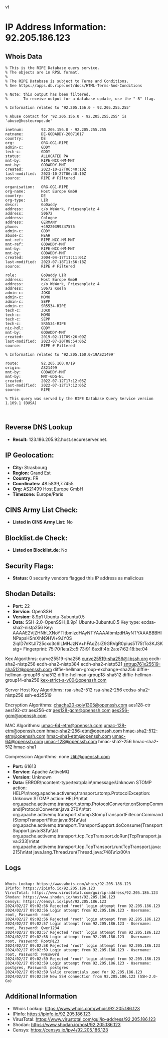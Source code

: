 vt
# IP Address Information: 92.205.186.123

## Whois Data
```
% This is the RIPE Database query service.
% The objects are in RPSL format.
%
% The RIPE Database is subject to Terms and Conditions.
% See https://apps.db.ripe.net/docs/HTML-Terms-And-Conditions

% Note: this output has been filtered.
%       To receive output for a database update, use the "-B" flag.

% Information related to '92.205.156.0 - 92.205.255.255'

% Abuse contact for '92.205.156.0 - 92.205.255.255' is 'abuse@hosteurope.de'

inetnum:        92.205.156.0 - 92.205.255.255
netname:        DE-GODADDY-20071017
country:        DE
org:            ORG-OG1-RIPE
admin-c:        GDDY
tech-c:         GDDY
status:         ALLOCATED PA
mnt-by:         RIPE-NCC-HM-MNT
mnt-by:         GODADDY-MNT
created:        2023-10-27T06:40:10Z
last-modified:  2023-10-27T06:40:10Z
source:         RIPE # Filtered

organisation:   ORG-OG1-RIPE
org-name:       Host Europe GmbH
country:        DE
org-type:       LIR
descr:          GoDaddy
address:        c/o WeWork, Friesenplatz 4
address:        50672
address:        Cologne
address:        GERMANY
phone:          +49220399347575
admin-c:        GDDY
abuse-c:        HEAH
mnt-ref:        RIPE-NCC-HM-MNT
mnt-ref:        GODADDY-MNT
mnt-by:         RIPE-NCC-HM-MNT
mnt-by:         GODADDY-MNT
created:        2004-04-17T11:11:01Z
last-modified:  2023-07-18T11:56:18Z
source:         RIPE # Filtered

role:           GoDaddy LIR
address:        Host Europe GmbH
address:        c/o WeWork, Friesenplatz 4
address:        50672 Koeln
admin-c:        JOKO
admin-c:        MOMO
admin-c:        SEPP
admin-c:        SR5534-RIPE
tech-c:         JOKO
tech-c:         MOMO
tech-c:         SEPP
tech-c:         SR5534-RIPE
nic-hdl:        GDDY
mnt-by:         GODADDY-MNT
created:        2019-02-11T09:26:09Z
last-modified:  2023-07-20T08:54:06Z
source:         RIPE # Filtered

% Information related to '92.205.160.0/19AS21499'

route:          92.205.160.0/19
origin:         AS21499
mnt-by:         GODADDY-MNT
mnt-by:         MNT-GDG-NL
created:        2022-07-12T17:12:05Z
last-modified:  2022-07-12T17:12:05Z
source:         RIPE

% This query was served by the RIPE Database Query Service version 1.109.1 (BUSA)



```
## Reverse DNS Lookup
- **Result:** 123.186.205.92.host.secureserver.net.

## IP Geolocation:
- **City:** Strasbourg
- **Region:** Grand Est
- **Country:** FR
- **Coordinates:** 48.5839,7.7455
- **Org:** AS21499 Host Europe GmbH
- **Timezone:** Europe/Paris

## CINS Army List Check:
- **Listed in CINS Army List:** 
No

## Blocklist.de Check:
- **Listed on Blocklist.de:** 
No

## Security Flags:
- **Status:** 0 security vendors flagged this IP address as malicious

## Shodan Details:
- **Port:** 22
- **Service:** OpenSSH
- **Version:** 8.9p1 Ubuntu-3ubuntu0.5
- **Data:** SSH-2.0-OpenSSH_8.9p1 Ubuntu-3ubuntu0.5
Key type: ecdsa-sha2-nistp256
Key: AAAAE2VjZHNhLXNoYTItbmlzdHAyNTYAAAAIbmlzdHAyNTYAAABBBHINPapsHSmXhN9HVi+9JY0S
2iqID7nKtJl725cxo3c6lLMHJzNV+hFAqZsrZ9GRVgR0pius5T75tTo3KJSKstg=
Fingerprint: 75:70:1e:a2:c5:73:91:6a:df:4b:2a:e7:62:18:be:04

Kex Algorithms:
	curve25519-sha256
	curve25519-sha256@libssh.org
	ecdh-sha2-nistp256
	ecdh-sha2-nistp384
	ecdh-sha2-nistp521
	sntrup761x25519-sha512@openssh.com
	diffie-hellman-group-exchange-sha256
	diffie-hellman-group16-sha512
	diffie-hellman-group18-sha512
	diffie-hellman-group14-sha256
	kex-strict-s-v00@openssh.com

Server Host Key Algorithms:
	rsa-sha2-512
	rsa-sha2-256
	ecdsa-sha2-nistp256
	ssh-ed25519

Encryption Algorithms:
	chacha20-poly1305@openssh.com
	aes128-ctr
	aes192-ctr
	aes256-ctr
	aes128-gcm@openssh.com
	aes256-gcm@openssh.com

MAC Algorithms:
	umac-64-etm@openssh.com
	umac-128-etm@openssh.com
	hmac-sha2-256-etm@openssh.com
	hmac-sha2-512-etm@openssh.com
	hmac-sha1-etm@openssh.com
	umac-64@openssh.com
	umac-128@openssh.com
	hmac-sha2-256
	hmac-sha2-512
	hmac-sha1

Compression Algorithms:
	none
	zlib@openssh.com


- **Port:** 61613
- **Service:** Apache ActiveMQ
- **Version:** Unknown
- **Data:** ERROR\ncontent-type:text/plain\nmessage:Unknown STOMP action: HELP\n\norg.apache.activemq.transport.stomp.ProtocolException: Unknown STOMP action: HELP\n\tat org.apache.activemq.transport.stomp.ProtocolConverter.onStompCommand(ProtocolConverter.java:270)\n\tat org.apache.activemq.transport.stomp.StompTransportFilter.onCommand(StompTransportFilter.java:85)\n\tat org.apache.activemq.transport.TransportSupport.doConsume(TransportSupport.java:83)\n\tat org.apache.activemq.transport.tcp.TcpTransport.doRun(TcpTransport.java:233)\n\tat org.apache.activemq.transport.tcp.TcpTransport.run(TcpTransport.java:215)\n\tat java.lang.Thread.run(Thread.java:748)\n\x00\n

## Logs
```

Whois Lookup: https://www.whois.com/whois/92.205.186.123
IPinfo: https://ipinfo.io/92.205.186.123
VirusTotal: https://www.virustotal.com/gui/ip-address/92.205.186.123
Shodan: https://www.shodan.io/host/92.205.186.123
Censys: https://censys.io/ipv4/92.205.186.123
2024/02/27 09:02:56 Rejected 'root' login attempt from 92.205.186.123
2024/02/27 09:02:56 Login attempt from 92.205.186.123 - Username: root, Password: root
2024/02/27 09:02:56 Rejected 'root' login attempt from 92.205.186.123
2024/02/27 09:02:57 Login attempt from 92.205.186.123 - Username: root, Password: Qwer1234
2024/02/27 09:02:57 Rejected 'root' login attempt from 92.205.186.123
2024/02/27 09:02:58 Login attempt from 92.205.186.123 - Username: root, Password: Root@123
2024/02/27 09:02:58 Rejected 'root' login attempt from 92.205.186.123
2024/02/27 09:02:59 Login attempt from 92.205.186.123 - Username: root, Password: P@ssw0rd
2024/02/27 09:02:59 Rejected 'root' login attempt from 92.205.186.123
2024/02/27 09:02:59 Login attempt from 92.205.186.123 - Username: postgres, Password: postgres
2024/02/27 09:02:59 Valid credentials used for 92.205.186.123
2024/02/27 09:02:59 New SSH connection from 92.205.186.123 (SSH-2.0-Go)

```
## Additional Information
- Whois Lookup: https://www.whois.com/whois/92.205.186.123
- IPinfo: https://ipinfo.io/92.205.186.123
- VirusTotal: https://www.virustotal.com/gui/ip-address/92.205.186.123
- Shodan: https://www.shodan.io/host/92.205.186.123
- Censys: https://censys.io/ipv4/92.205.186.123


